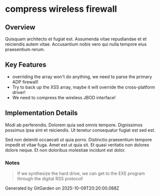 # compress wireless firewall

## Overview
Quisquam architecto et fugiat est. Assumenda vitae repudiandae et et reiciendis autem vitae. Accusantium nobis vero qui nulla tempore eius praesentium rerum.

## Key Features
- overriding the array won't do anything, we need to parse the primary ADP firewall!
- Try to back up the XSS array, maybe it will override the cross-platform driver!
- We need to compress the wireless JBOD interface!

## Implementation Details
Modi ab perferendis. Dolorem quia sed omnis tempore. Dignissimos possimus ipsa sint et reiciendis. Ut tenetur consequatur fugiat est sed est.
 Sed non deleniti occaecati ut quia porro. Distinctio praesentium tempore impedit et vitae fuga. Amet est ut quia sit. Et quasi veritatis non dolores dolore neque. Et non doloribus molestiae incidunt est dolor.

### Notes
> If we synthesize the hard drive, we can get to the EXE program through the digital RSS protocol!

Generated by GitGarden on 2025-10-09T20:20:00.088Z